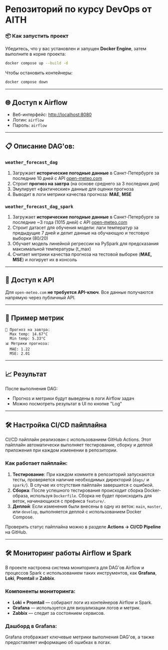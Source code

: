 # Репозиторий по курсу DevOps от AITH

### 📦 Как запустить проект

Убедитесь, что у вас установлен и запущен **Docker Engine**, затем выполните в корне проекта:

```bash
docker compose up --build -d
```

Чтобы остановить контейнеры:

```bash
docker compose down
```

---

## 🌐 Доступ к Airflow

- Веб-интерфейс: [http://localhost:8080](http://localhost:8080)  
- Логин: `airflow`  
- Пароль: `airflow`

---

## 📋 Описание DAG'ов: 

### `weather_forecast_dag`

1. Загружает **исторические погодные данные** в Санкт-Петербурге за последние 10 дней с API [open-meteo.com](https://open-meteo.com/)
2. Строит **прогноз на завтра** (на основе среднего за 3 последних дня)
3. Эмулирует «фактические» данные для оценки прогноза
4. Выводит в логи метрики качества прогноза: **MAE**, **MSE**

### `weather_forecast_dag_spark`
1. Загружает **исторические погодные данные** в Санкт-Петербурге за последние ~3 года (1015 дней) с API [open-meteo.com](https://open-meteo.com/)
2. Строит датасет для обучения модели: лаги температур за предыдущие 7 дней и делит данные на обучающую и тестовую выборки (80/20)
3. Обучает модель линейной регрессии на PySpark для предсказания максимальной температуры (t_max)
4. Считает метрики качества прогноза на тестовой выборке (**MAE, MSE**) и логирует их в консоль


---

## 🔐 Доступ к API

Для `open-meteo.com` **не требуется API-ключ**. Все данные получаются напрямую через публичный API.

---

## 🧪 Пример метрик

```log
📅 Прогноз на завтра:
  Max temp: 14.67°C
  Min temp: 5.33°C
📊 Метрики прогноза:
  MAE: 1.22
  MSE: 2.01
```

---

## 📈 Результат

После выполнения DAG:
- Прогноз и метрики будут выведены в логи Airflow задач
- Можно посмотреть результат в UI по кнопке "Log"

---

## 🛠 Настройка CI/CD пайплайна

CI/CD пайплайн реализован с использованием GitHub Actions. Этот пайплайн автоматически выполняет тестирование, сборку и деплой приложения при каждом изменении в репозитории.

### Как работает пайплайн:

1. **Тестирование**: При каждом коммите в репозиторий запускаются тесты, проверяется наличие необходимых директорий (`dags/` и `spark/`). В случае их отсутствия пайплайн завершится с ошибкой.
2. **Сборка**: После успешного тестирования происходит сборка Docker-образа, используя `Dockerfile`. Сборка не будет происходить для веток, начинающихся с префикса `feature/`.
3. **Деплой**: Если изменения были внесены в одну из веток: `main`, `master`, или `develop`, выполняется деплой с использованием Docker Compose.

Проверить статус пайплайна можно в разделе **Actions -> CI/CD Pipeline** на GitHub.

---

## 🛠 Мониторинг работы Airflow и Spark

В проекте настроена система мониторинга для DAG'ов Airflow и процессов Spark с использованием таких инструментов, как **Grafana**, **Loki**, **Promtail** и **Zabbix**.

### Компоненты мониторинга:
- **Loki + Promtail** — собирают логи из контейнеров Airflow и Spark.
- **Grafana** — используется для визуализации логов и метрик.
- **Zabbix** — следит за состоянием сервисов.

### Дашборд в Grafana:
Grafana отображает ключевые метрики выполнения DAG'ов, а также предоставляет информацию об ошибках в логах.

